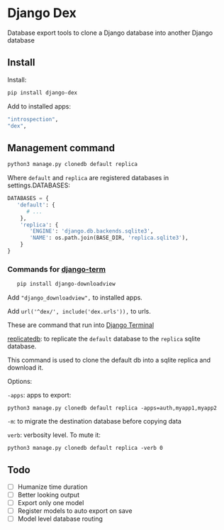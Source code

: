 # Django Dex

Database export tools to clone a Django database into another Django database

## Install
   
Install:

   ```bash
   pip install django-dex
   ``` 
   
Add to installed apps:

   ```bash
   "introspection",
   "dex",
   ``` 
   
## Management command

   ```bash
   python3 manage.py clonedb default replica
   ```
   
Where `default` and `replica` are registered databases in settings.DATABASES:

   ```python
   DATABASES = {
      'default': {
         # ...
       },
       'replica': {
          'ENGINE': 'django.db.backends.sqlite3',
          'NAME': os.path.join(BASE_DIR, 'replica.sqlite3'),
       }
   }
   ```

### Commands for [django-term](https://github.com/synw/django-term)

```bash
   pip install django-downloadview
   ```
   
Add `"django_downloadview",` to installed apps.

Add `url('^dex/', include('dex.urls')),` to urls.

These are command that run into [Django Terminal](https://github.com/synw/django-terminal)

[replicatedb](https://github.com/synw/django-terminal#commands): to replicate 
the `default` database to the `replica` sqlite database.
   
This command is used to clone the default db into a sqlite replica and download it.

Options:

`-apps`: apps to export:

   ```
   python3 manage.py clonedb default replica -apps=auth,myapp1,myapp2
   ```

`-m`: to migrate the destination database before copying data

`verb`: verbosity level. To mute it:

   ```
   python3 manage.py clonedb default replica -verb 0
   ```

## Todo

- [ ] Humanize time duration
- [ ] Better looking output
- [ ] Export only one model
- [ ] Register models to auto export on save
- [ ] Model level database routing

